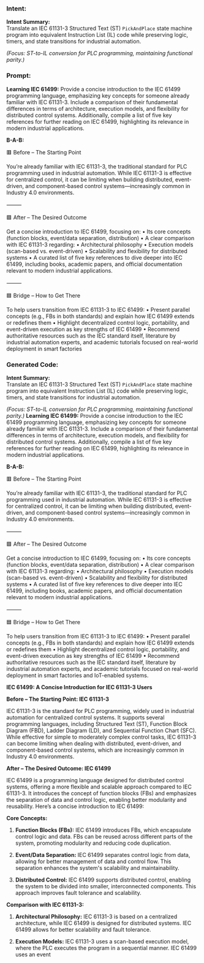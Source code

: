 ### Intent:
**Intent Summary:**  
Translate an IEC 61131-3 Structured Text (ST) `PickAndPlace` state machine program into equivalent Instruction List (IL) code while preserving logic, timers, and state transitions for industrial automation.  

*(Focus: ST-to-IL conversion for PLC programming, maintaining functional parity.)*

### Prompt:
**Learning IEC 61499:**
Provide a concise introduction to the IEC 61499 programming language, emphasizing key concepts for someone already familiar with IEC 61131-3. Include a comparison of their fundamental differences in terms of architecture, execution models, and flexibility for distributed control systems. Additionally, compile a list of five key references for further reading on IEC 61499, highlighting its relevance in modern industrial applications.


**B-A-B:**

🟥 Before – The Starting Point

You’re already familiar with IEC 61131-3, the traditional standard for PLC programming used in industrial automation. While IEC 61131-3 is effective for centralized control, it can be limiting when building distributed, event-driven, and component-based control systems—increasingly common in Industry 4.0 environments.

⸻

🟩 After – The Desired Outcome

Get a concise introduction to IEC 61499, focusing on:
	•	Its core concepts (function blocks, event/data separation, distribution)
	•	A clear comparison with IEC 61131-3 regarding:
	•	Architectural philosophy
	•	Execution models (scan-based vs. event-driven)
	•	Scalability and flexibility for distributed systems
	•	A curated list of five key references to dive deeper into IEC 61499, including books, academic papers, and official documentation relevant to modern industrial applications.

⸻

🟦 Bridge – How to Get There

To help users transition from IEC 61131-3 to IEC 61499:
	•	Present parallel concepts (e.g., FBs in both standards) and explain how IEC 61499 extends or redefines them
	•	Highlight decentralized control logic, portability, and event-driven execution as key strengths of IEC 61499
	•	Recommend authoritative resources such as the IEC standard itself, literature by industrial automation experts, and academic tutorials focused on real-world deployment in smart factories

### Generated Code:
**Intent Summary:**  
Translate an IEC 61131-3 Structured Text (ST) `PickAndPlace` state machine program into equivalent Instruction List (IL) code while preserving logic, timers, and state transitions for industrial automation.  

*(Focus: ST-to-IL conversion for PLC programming, maintaining functional parity.)*
**Learning IEC 61499:**
Provide a concise introduction to the IEC 61499 programming language, emphasizing key concepts for someone already familiar with IEC 61131-3. Include a comparison of their fundamental differences in terms of architecture, execution models, and flexibility for distributed control systems. Additionally, compile a list of five key references for further reading on IEC 61499, highlighting its relevance in modern industrial applications.


**B-A-B:**

🟥 Before – The Starting Point

You’re already familiar with IEC 61131-3, the traditional standard for PLC programming used in industrial automation. While IEC 61131-3 is effective for centralized control, it can be limiting when building distributed, event-driven, and component-based control systems—increasingly common in Industry 4.0 environments.

⸻

🟩 After – The Desired Outcome

Get a concise introduction to IEC 61499, focusing on:
	•	Its core concepts (function blocks, event/data separation, distribution)
	•	A clear comparison with IEC 61131-3 regarding:
	•	Architectural philosophy
	•	Execution models (scan-based vs. event-driven)
	•	Scalability and flexibility for distributed systems
	•	A curated list of five key references to dive deeper into IEC 61499, including books, academic papers, and official documentation relevant to modern industrial applications.

⸻

🟦 Bridge – How to Get There

To help users transition from IEC 61131-3 to IEC 61499:
	•	Present parallel concepts (e.g., FBs in both standards) and explain how IEC 61499 extends or redefines them
	•	Highlight decentralized control logic, portability, and event-driven execution as key strengths of IEC 61499
	•	Recommend authoritative resources such as the IEC standard itself, literature by industrial automation experts, and academic tutorials focused on real-world deployment in smart factories and IoT-enabled systems.

**IEC 61499: A Concise Introduction for IEC 61131-3 Users**

**Before – The Starting Point: IEC 61131-3**

IEC 61131-3 is the standard for PLC programming, widely used in industrial automation for centralized control systems. It supports several programming languages, including Structured Text (ST), Function Block Diagram (FBD), Ladder Diagram (LD), and Sequential Function Chart (SFC). While effective for simple to moderately complex control tasks, IEC 61131-3 can become limiting when dealing with distributed, event-driven, and component-based control systems, which are increasingly common in Industry 4.0 environments.

**After – The Desired Outcome: IEC 61499**

IEC 61499 is a programming language designed for distributed control systems, offering a more flexible and scalable approach compared to IEC 61131-3. It introduces the concept of function blocks (FBs) and emphasizes the separation of data and control logic, enabling better modularity and reusability. Here’s a concise introduction to IEC 61499:

**Core Concepts:**

1. **Function Blocks (FBs):** IEC 61499 introduces FBs, which encapsulate control logic and data. FBs can be reused across different parts of the system, promoting modularity and reducing code duplication.

2. **Event/Data Separation:** IEC 61499 separates control logic from data, allowing for better management of data and control flow. This separation enhances the system's scalability and maintainability.

3. **Distributed Control:** IEC 61499 supports distributed control, enabling the system to be divided into smaller, interconnected components. This approach improves fault tolerance and scalability.

**Comparison with IEC 61131-3:**

1. **Architectural Philosophy:** IEC 61131-3 is based on a centralized architecture, while IEC 61499 is designed for distributed systems. IEC 61499 allows for better scalability and fault tolerance.

2. **Execution Models:** IEC 61131-3 uses a scan-based execution model, where the PLC executes the program in a sequential manner. IEC 61499 uses an event
